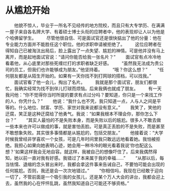 # 从尴尬开始
　　他貌不惊人，毕业于一所名不见经传的地方院校，而且只有大专学历、在满满一屋子来自各名牌大学、有着硕士博士头衔的应聘者中，他的表现却让人以为他是个哈佛留学生。 
　　尽管他很自信、可是面试官还是很快掂出了他的分量：他在专业能力方面并不能胜任这个职位。他的求职申请被拒绝了。 
　　这位应聘者在得知自己已被淘汰出局后，脸上露出了一点失望、尴尬的神情。可是他并没有马上离开，而是起地面试官说：“请问你能否给我一张名片？” 
　　面试官有点冷冷地看着他，从心底里对那些死缠烂打的求职者缺乏好感。 
　　“虽然我无法成为贵公司的员工，但我们也许能够成为朋友。”他坚持着。 
　　“哦？你这么想？” 
　　“任何朋友都是从陌生开始的。如果有一天你找不到打网球的搭档，可以找我。” 
　　面试官看了他一会儿，掏出了名片。 
　　我就是那个面试官，朋友们都很忙，我确实经常为找不到伴儿打球而烦恼。后来我俩也就成了朋友。 
　　有一天我问他：“你不觉得你当时所提的要求有点过分吗？要知道，你只是一个来找工作的人，你凭什么？” 
　　他说：“我什么也不凭，我只知道一点，人与人之间是平等的。什么地位、财富、学历、家世对我来说都没有意义。” 
　　我笑了，笑他的迂腐，笑正是这种迂腐给了他勇气。我说：“如果我根本不理会你，那你怎么下台？” 
　　“其实人最怕的不是失败本身，而是失败以后的尴尬。很多人不敢去做一些本来也许可以做成的事，就是害怕丢脸。可是真正丢脸的不是失败，而是甚至不敢想象失败。其实很多事情都是从尴尬的，包括交朋友。” 
　　他接着说：“大学时候我曾经非学喜欢一个女孩，可是几年时间里我只敢远远地看着她。我怕被拒绝。我担心如果向她表明心迹，她会用一种冷冷的眼光看着我说‘你也配这么想？’如果这样我会无地自容。就这样，我被自己的想像吓住了。后来我偶然得知，她以前一直对我有好感。我错过了本来属于我的幸福……” 
　　“从那以后，每当怯懦、退缩的念头冒出来时，我都会拿这件事来告诫自己，不要怕可能会出现的任何尴尬。否则，我还是会一次次地错过。” 
　　“你相信吗，我现在已经敢于迎向一切了，不管前面是一个吸引我的女孩儿，还是某个万人大会的讲台，我都会迎上去，虽然我的心在怦怦乱跳，虽然我知道自己可能还不够资格。”
 